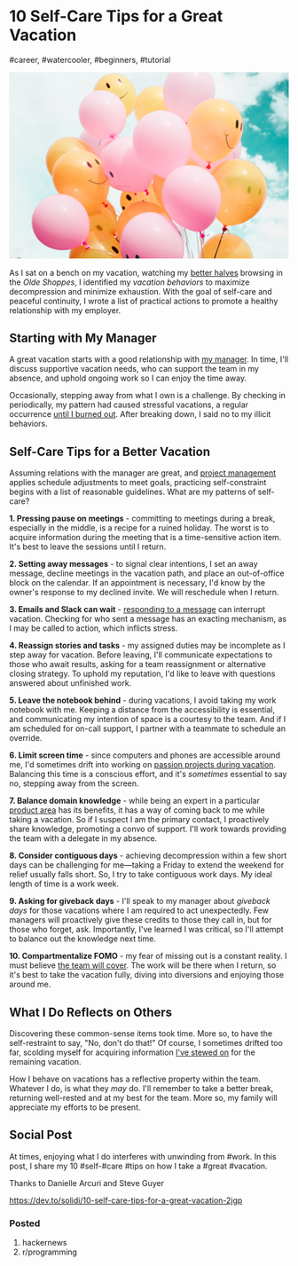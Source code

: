 # 10 Self-Care Tips for a Great Vacation
#career, #watercooler, #beginners, #tutorial

![Photo by Hybrid on Unsplash](images/53-01.jpeg)

As I sat on a bench on my vacation, watching my [better halves](https://dev.to/solidi/five-more-minutes-5b7d) browsing in the *Olde Shoppes*, I identified my *vacation behaviors* to maximize decompression and minimize exhaustion. With the goal of self-care and peaceful continuity, I wrote a list of practical actions to promote a healthy relationship with my employer.

## Starting with My Manager
A great vacation starts with a good relationship with [my manager](https://dev.to/solidi/what-is-an-engineering-manager-anyway-4and). In time, I'll discuss supportive vacation needs, who can support the team in my absence, and uphold ongoing work so I can enjoy the time away.

Occasionally, stepping away from what I own is a challenge. By checking in periodically, my pattern had caused stressful vacations, a regular occurrence [until I burned out](https://medium.com/@solidi/my-goal-is-to-ship-c772f63c278d). After breaking down, I said no to my illicit behaviors.

## Self-Care Tips for a Better Vacation
Assuming relations with the manager are great, and [project management](https://dev.to/solidi/what-is-a-project-manager-anyway-fbb) applies schedule adjustments to meet goals, practicing self-constraint begins with a list of reasonable guidelines. What are my patterns of self-care?

**1. Pressing pause on meetings** - committing to meetings during a break, especially in the middle, is a recipe for a ruined holiday. The worst is to acquire information during the meeting that is a time-sensitive action item. It's best to leave the sessions until I return.

**2. Setting away messages** - to signal clear intentions, I set an away message, decline meetings in the vacation path, and place an out-of-office block on the calendar. If an appointment is necessary, I'd know by the owner's response to my declined invite. We will reschedule when I return.

**3. Emails and Slack can wait** - [responding to a message](https://medium.com/@solidi/reply-all-considered-harmful-f895beb5eabc) can interrupt vacation. Checking for who sent a message has an exacting mechanism, as I may be called to action, which inflicts stress.

**4. Reassign stories and tasks** - my assigned duties may be incomplete as I step away for vacation. Before leaving, I'll communicate expectations to those who await results, asking for a team reassignment or alternative closing strategy. To uphold my reputation, I'd like to leave with questions answered about unfinished work.

**5. Leave the notebook behind** - during vacations, I avoid taking my work notebook with me. Keeping a distance from the accessibility is essential, and communicating my intention of space is a courtesy to the team. And if I am scheduled for on-call support, I partner with a teammate to schedule an override.

**6. Limit screen time** - since computers and phones are accessible around me, I'd sometimes drift into working on [passion projects during vacation](https://dev.to/solidi/do-you-have-a-forever-project-kpk). Balancing this time is a conscious effort, and it's *sometimes* essential to say no, stepping away from the screen.

**7. Balance domain knowledge** - while being an expert in a particular [product area](https://dev.to/solidi/what-is-a-product-manager-anyway-3pc4) has its benefits, it has a way of coming back to me while taking a vacation. So if I suspect I am the primary contact, I proactively share knowledge, promoting a convo of support. I'll work towards providing the team with a delegate in my absence.

**8. Consider contiguous days** - achieving decompression within a few short days can be challenging for me—taking a Friday to extend the weekend for relief usually falls short. So, I try to take contiguous work days. My ideal length of time is a work week.

**9. Asking for giveback days** - I'll speak to my manager about *giveback days* for those vacations where I am required to act unexpectedly. Few managers will proactively give these credits to those they call in, but for those who forget, ask. Importantly, I've learned I was critical, so I'll attempt to balance out the knowledge next time.

**10. Compartmentalize FOMO** - my fear of missing out is a constant reality. I must believe [the team will cover](https://levelup.gitconnected.com/in-software-philosophy-is-delegation-c786dd3a16cf). The work will be there when I return, so it's best to take the vacation fully, diving into diversions and enjoying those around me.

## What I Do Reflects on Others
Discovering these common-sense items took time. More so, to have the self-restraint to say, "No, don't do that!" Of course, I sometimes drifted too far, scolding myself for acquiring information [I've stewed on](https://medium.com/hackernoon/the-manager-stew-dd59cd653728) for the remaining vacation.

How I behave on vacations has a reflective property within the team. Whatever I do, is what they *may* do. I'll remember to take a better break, returning well-rested and at my best for the team. More so, my family will appreciate my efforts to be present.

## Social Post

At times, enjoying what I do interferes with unwinding from #work. In this post, I share my 10 #self-#care #tips on how I take a #great #vacation.

Thanks to Danielle Arcuri and Steve Guyer

https://dev.to/solidi/10-self-care-tips-for-a-great-vacation-2jgp

### Posted

1. hackernews
1. r/programming

